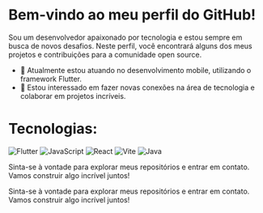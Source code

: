 # Bem-vindo ao meu perfil do GitHub!
Sou um desenvolvedor apaixonado por tecnologia e estou sempre em busca de novos desafios. Neste perfil, você encontrará alguns dos meus projetos e contribuições para a comunidade open source.

- 🌱 Atualmente estou atuando no desenvolvimento mobile, utilizando o framework Flutter.
- 👥 Estou interessado em fazer novas conexões na área de tecnologia e colaborar em projetos incríveis.

# Tecnologias:
![Flutter](logos/flutter_logo.png)
![JavaScript](logos/javascript_logo.png)
![React]()
![Vite](logos/vite_logo.png)
![Java]([logos/java_logo.png](https://github.com/lfviana/lfviana/blob/main/4373217_java_logo_logos_icon.png))

Sinta-se à vontade para explorar meus repositórios e entrar em contato. Vamos construir algo incrível juntos!


Sinta-se à vontade para explorar meus repositórios e entrar em contato. Vamos construir algo incrível juntos!
